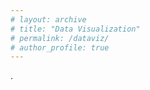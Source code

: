 ```yaml
---
# layout: archive
# title: "Data Visualization"
# permalink: /dataviz/
# author_profile: true
---
```


.
